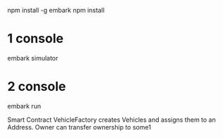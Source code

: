 npm install -g embark
npm install
# 1 console
embark simulator
# 2 console
embark run

Smart Contract VehicleFactory creates Vehicles and assigns them to an Address.
Owner can transfer ownership to some1